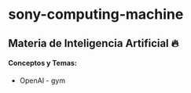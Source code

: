 # sony-computing-machine

## Materia de Inteligencia Artificial :fire:

#### Conceptos y Temas:
- OpenAI - gym
